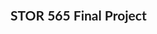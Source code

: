 ## STOR 565 Final Project
<html>
    <head>
    <meta name="viewport" content="width=device-width, initial-scale=1">
    <style>
    body {
      font-family: "Lato", sans-serif;
    }

    .sidenav {
      height: 100%;
      width: 0;
      position: fixed;
      z-index: 1;
      top: 0;
      left: 0;
      background-color: #111;
      overflow-x: hidden;
      transition: 0.5s;
      padding-top: 60px;
    }

    .sidenav a {
      padding: 8px 8px 8px 32px;
      text-decoration: none;
      font-size: 25px;
      color: #818181;
      display: block;
      transition: 0.3s;
    }

    .sidenav a:hover {
      color: #f1f1f1;
    }

    .sidenav .closebtn {
      position: absolute;
      top: 0;
      right: 25px;
      font-size: 36px;
      margin-left: 50px;
    }

    @media screen and (max-height: 450px) {
      .sidenav {padding-top: 15px;}
      .sidenav a {font-size: 18px;}
    }
    </style>

    <style>
    .button {
      border: none;
      color: white;
      padding: 15px 32px;
      text-align: center;
      text-decoration: none;
      display: inline-block;
      font-size: 16px;
      margin: 4px 2px;
      cursor: pointer;
    }

    .button1 {background-color: #4CAF50;} /* Green */
    .button2 {background-color: #008CBA;} /* Blue */
    </style>
    </head>
        
    <body>
     
    <div id="mySidenav" class="sidenav">
      <a href="javascript:void(0)" class="closebtn" onclick="closeNav()">&times;</a>
      <a href="https://taixil.github.io/STOR-565-Final-Project/">Home</a>
      <a href="https://taixil.github.io/STOR-565-Final-Project/biweekly-report.html">Biweekly Report</a>
      <a href="https://taixil.github.io/STOR-565-Final-Project/project-proposal.html">Project Proposal</a>
      <a href="https://taixil.github.io/STOR-565-Final-Project/final-repot.html">Final Report</a>
    </div>

    <h1>Home</h1>
    <p>Click on the element below to open the side navigation menu.</p>
    <span style="font-size:30px;cursor:pointer" onclick="openNav()">&#9776; open</span><br>

    <script>
    function openNav() {
      document.getElementById("mySidenav").style.width = "250px";
    }

    function closeNav() {
      document.getElementById("mySidenav").style.width = "0";
    }
    </script>
        
        <object data="https://taixil.github.io/STOR-565-Final-Project/Biweekly_Report_Template.pdf" type="application/pdf" width="1200px" height="1200px">
        </object>
        <p>
        
        </p>

        <p>If this browser does not support PDFs, please download the PDF to view it: <a href="https://github.com/TaixiL/STOR-565-Final-Project/blob/main/Biweekly_Report_Template.pdf">Download PDF</a>.</p>
    
    </body>
    
    

